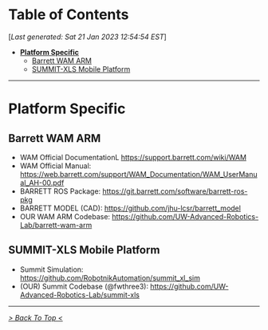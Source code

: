 <toc>

# Table of Contents
[*Last generated: Sat 21 Jan 2023 12:54:54 EST*]
- [**Platform Specific**](#Platform-Specific)
  - [Barrett WAM ARM](#Barrett-WAM-ARM)
  - [SUMMIT-XLS Mobile Platform](#SUMMIT-XLS-Mobile-Platform)

---
</toc>



# Platform Specific

## Barrett WAM ARM
- WAM Official DocumentationL https://support.barrett.com/wiki/WAM
- WAM Official Manual: https://web.barrett.com/support/WAM_Documentation/WAM_UserManual_AH-00.pdf
- BARRETT ROS Package: https://git.barrett.com/software/barrett-ros-pkg
- BARRETT MODEL (CAD): https://github.com/jhu-lcsr/barrett_model
- OUR WAM ARM Codebase: https://github.com/UW-Advanced-Robotics-Lab/barrett-wam-arm
  
## SUMMIT-XLS Mobile Platform
- Summit Simulation: https://github.com/RobotnikAutomation/summit_xl_sim
- (OUR) Summit Codebase (@fwthree3): https://github.com/UW-Advanced-Robotics-Lab/summit-xls








<eof>

---
[*> Back To Top <*](#Table-of-Contents)
</eof>